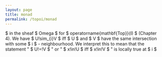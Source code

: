 ```yaml
---
layout: page
title: monad
permalink: /topoi/monad
---
```

$ in the sheaf $ Omega $ for $ operatorname{mathbf{Top}}(I) $ (Chapter 4). We have $ U!sim_{i}V $ iff $ U $ and $ V $ have the same intersection with some $ i $ - neighbourhood. We interpret this to mean that the statement " $ U!=!V $ " or " $ x!in!U $ iff $ x!in!V $ " is locally true at $ i $ 
